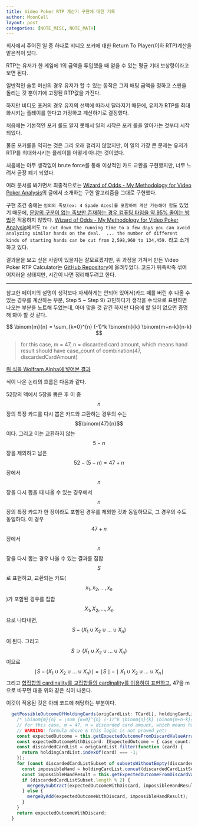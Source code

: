 ```yaml
---
title: Video Poker RTP 계산기 구현에 대한 기록
author: MoonCall
layout: post
categories: [NOTE_MISC, NOTE_MATH]
---
```


회사에서 주어진 일 중 하나로 비디오 포커에 대한 Return To Player(이하 RTP)계산을 맡은적이 있다.

RTP는 유저가 한 게임에 1의 금액을 투입했을 때 얻을 수 있는 평균 기대 보상량이라고 보면 된다.

일반적인 슬롯 머신의 경우 유저가 할 수 있는 동작은 그저 배팅 금액을 정하고 스핀을 돌리는 것 뿐이기에 고정된 RTP값을 가진다.

하지만 비디오 포커의 경우 유저의 선택에 따라서 달라지기 때문에, 유저가 RTP를 최대화시키는 플레이를 한다고 가정하고 계산하기로 결정했다.

처음에는 기본적인 포커 룰도 알지 못해서 일의 시작은 포커 룰을 알아가는 것부터 시작되었다.

물론 포커룰을 익히는 것은 그리 오래 걸리지 않았지만, 이 일의 가장 큰 문제는 유저가 RTP를 최대화시키는 플레이를 어떻게 아냐는 것이었다.

처음에는 아무 생각없이 brute force를 통해 이상적인 카드 교환을 구현했지만, 너무 느려서 곧장 폐기 되었다.

여러 문서를 봐가면서 최종적으로는 [Wizard of Odds - My Methodology for Video Poker Analysis](https://wizardofodds.com/games/video-poker/methodology/)의 글에서 소개하는 구현 알고리즘을 그대로 구현했다.

구현 조건 중에는 `임의의 족보(ex: 4 Spade Aces)를 포함하여 계산 가능해야 함`도 있었기 때문에, [문양의 구분이 없는 족보만 존재하는 경우 컴퓨팅 타임을 약 95% 줄이는 방법](https://arxiv.org/pdf/1602.04171.pdf)은 적용하지 않았다. [Wizard of Odds - My Methodology for Video Poker Analysis](https://wizardofodds.com/games/video-poker/methodology/)에서도 `To cut down the running time to a few days you can avoid analyzing similar hands on the deal.  ... the number of different kinds of starting hands can be cut from 2,598,960 to 134,459.` 라고 소개하고 있다.

결과물을 보고 싶은 사람이 있을지는 잘모르겠지만, 위 과정을 거쳐서 만든 Video Poker RTP Calculator는 [GitHub Repository](https://github.com/MoonCall/video-poker-calculator)에 올려두었다. 코드가 뒤죽박죽 섞여 어지러운 상태지만, 시간이 나면 정리해두려고 한다.

---

참고한 페이지의 설명이 생각보다 자세하게는 안되어 있어서(카드 패를 버린 후 나올 수 있는 경우를 계산하는 부분, Step 5 ~ Step 9) 고민하다가 생각을 수식으로 표현하면 나오는 부분을 노트해 두었는데, 아마 맞을 것 같긴 하지만 다음에 할 일이 없으면 증명해 봐야 할 것 같다.

$$ \binom{m}{n} = \sum_{k=0}^{n} (-1)^k \binom{n}{k} \binom{m+n-k}{n-k} $$

> for this case, m = 47, n = discarded card amount, which means hand result should have case_count of combination(47, discardedCardAmount)

[위 식을 Wolfram Alpha에 넣어본 결과](https://www.wolframalpha.com/input/?i=summation+of+(((-1)%5Ek)+*+(n+choose+k)+*+((m%2Bn-k)+choose+m))+from+k+%3D+0+to+n)

식이 나온 논리의 흐름은 다음과 같다.

52장의 덱에서 5장을 뽑은 후 이 중 $$n$$장의 특정 카드를 다시 뽑은 카드와 교환하는 경우의 수는 $$\binom{47}{n}$$이다. 그리고 이는 교환하지 않는 $$5-n$$장을 제외하고 남은 $$52-(5-n) = 47+n$$장에서 $$n$$장을 다시 뽑을 때 나올 수 있는 경우에서 $$n$$장의 특정 카드가 한 장이라도 포함된 경우를 제외한 것과 동일하므로, 그 경우의 수도 동일하다. 이 경우 $$47+n$$장에서 $$n$$장을 다시 뽑는 경우 나올 수 있는 결과를 집합 $$S$$로 표현하고, 교환되는 카드($$x_{1}, x_{2}, ..., x_{n}$$)가 포함된 경우를 집합 $$X_{1}, X_{2}, ..., X_{n}$$으로 나타내면, $$S - (X_{1} \cup X_{2} \cup ... \cup X_{n})$$이 된다. 그리고 $$S \supset (X_{1} \cup X_{2} \cup ... \cup X_{n})$$ 이므로 $$\mid S - (X_{1} \cup X_{2} \cup ... \cup X_{n})\mid = \mid S \mid -\mid X_{1} \cup X_{2} \cup ... \cup X_{n}\mid$$ 그리고 [합집합의 cardinality를 교집합들의 cardinality를 이용하여 표현하고](https://math.stackexchange.com/questions/2038147/equation-for-cardinality-of-the-union-of-n-sets), 47을 m으로 바꾸면 대충 위와 같은 식이 나온다.

이것이 적용된 것은 아래 코드에 해당하는 부분이다.

```typescript
  getPossibleOutcomeOfHoldingCards(origCardList: TCard[], holdingCardList: TCard[]): IExpectedOutcome {
    /* \binom{m}{n} = \sum_{k=0}^{n} (-1)^k \binom{n}{k} \binom{m+n-k}{n-k} */
    // for this case, m = 47, n = discarded card amount, which means hand result should have case_count of combination(47, discardedCardAmount)
    // WARNING: formula above & this logic is not proved yet!
    const expectedOutcome = this.getExpectedOutcomeFromDiscardValueArray(holdingCardList);
    const expectedOutcomeWithDiscard: IExpectedOutcome = { case_count: expectedOutcome.case_count, result: Object.assign({}, expectedOutcome.result) };
    const discardedCardList = origCardList.filter(function (card) {
      return holdingCardList.indexOf(card) === -1;
    });
    for (const discardedCardListSubset of subsetsWithoutEmpty(discardedCardList)) {
      const impossibleHand = holdingCardList.concat(discardedCardListSubset);
      const impossibleHandResult = this.getExpectedOutcomeFromDiscardValueArray(impossibleHand);
      if (discardedCardListSubset.length % 2) {
        mergeBySubtract(expectedOutcomeWithDiscard, impossibleHandResult);
      } else {
        mergeByAdd(expectedOutcomeWithDiscard, impossibleHandResult);
      }
    }
    return expectedOutcomeWithDiscard;
  }
```